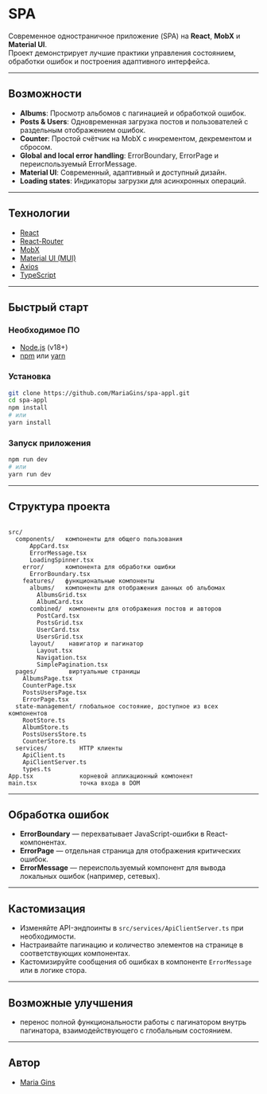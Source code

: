 # SPA 

Современное одностраничное приложение (SPA) на **React**, **MobX** и **Material UI**.  
Проект демонстрирует лучшие практики управления состоянием, обработки ошибок и построения адаптивного интерфейса.

---

## Возможности

-  **Albums**: Просмотр альбомов с пагинацией и обработкой ошибок.
-  **Posts & Users**: Одновременная загрузка постов и пользователей с раздельным отображением ошибок.
-  **Counter**: Простой счётчик на MobX с инкрементом, декрементом и сбросом.
-  **Global and local error handling**: ErrorBoundary, ErrorPage и переиспользуемый ErrorMessage.
-  **Material UI**: Современный, адаптивный и доступный дизайн.
-  **Loading states**: Индикаторы загрузки для асинхронных операций.

---

## Технологии

- [React](https://react.dev/)
- [React-Router](https://reactrouter.com/)
- [MobX](https://mobx.js.org)
- [Material UI (MUI)](https://mui.com/)
- [Axios](https://axios-http.com/)
- [TypeScript](https://www.typescriptlang.org/)


---

## Быстрый старт

### Необходимое ПО

- [Node.js](https://nodejs.org/) (v18+)
- [npm](https://www.npmjs.com/) или [yarn](https://yarnpkg.com/)

### Установка

```bash
git clone https://github.com/MariaGins/spa-appl.git
cd spa-appl
npm install
# или
yarn install
```
### Запуск приложения

```bash
npm run dev
# или
yarn run dev
```
---

## Структура проекта

```

src/
  components/   компоненты для общего пользования 
      AppCard.tsx
      ErrorMessage.tsx
      LoadingSpinner.tsx
    error/      компонента для обработки ошибки
      ErrorBoundary.tsx
    features/   функциональные компоненты
      albums/   компоненты для отображения данных об альбомах
        AlbumsGrid.tsx
        AlbumCard.tsx
      combined/  компоненты для отображения постов и авторов
        PostCard.tsx
        PostsGrid.tsx
        UserCard.tsx
        UsersGrid.tsx  
      layout/    навигатор и пагинатор
        Layout.tsx
        Navigation.tsx
        SimplePagination.tsx
  pages/         виртуальные страницы
    AlbumsPage.tsx
    CounterPage.tsx
    PostsUsersPage.tsx
    ErrorPage.tsx
  state-management/ глобальное состояние, доступное из всех компонентов
    RootStore.ts
    AlbumStore.ts
    PostsUsersStore.ts
    CounterStore.ts
  services/         HTTP клиенты
    ApiClient.ts
    ApiClientServer.ts
    types.ts
App.tsx             корневой апликационный компонент
main.tsx            точка входа в DOM
```

---

## Обработка ошибок

- **ErrorBoundary** — перехватывает JavaScript-ошибки в React-компонентах.
- **ErrorPage** — отдельная страница для отображения критических ошибок.
- **ErrorMessage** — переиспользуемый компонент для вывода локальных ошибок (например, сетевых).

---

## Кастомизация

- Изменяйте API-эндпоинты в `src/services/ApiClientServer.ts` при необходимости.
- Настраивайте пагинацию и количество элементов на странице в соответствующих компонентах.
- Кастомизируйте сообщения об ошибках в компоненте `ErrorMessage` или в логике стора.

---

## Возможные улучшения

- перенос полной функциональности работы с пагинатором внутрь пагинатора, взаимодействующего с глобальным состоянием. 

---

## Автор

- [Maria Gins](https://github.com/MariaGins/SPA)
